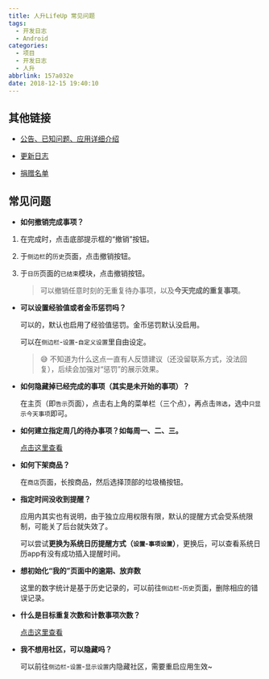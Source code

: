 ```yaml
---
title: 人升LifeUp 常见问题
tags:
  - 开发日志
  - Android
categories:
  - 项目
  - 开发日志
  - 人升
abbrlink: 157a032e
date: 2018-12-15 19:40:10
---
```


## 其他链接

- [公告、已知问题、应用详细介绍](http://sarasarasa.net/post/621e3bb6.html)

- [更新日志](http://sarasarasa.net/post/a889432c.html)

- [捐赠名单](http://sarasarasa.net/post/22d5d0d5.html)

## 常见问题

- **如何撤销完成事项？**

1. 在完成时，点击底部提示框的“撤销”按钮。

2. 于`侧边栏`的`历史`页面，点击撤销按钮。

3. 于`日历`页面的`已结束`模块，点击撤销按钮。

   > 可以撤销任意时刻的无重复待办事项，以及**今天完成的重复事项**。

- **可以设置经验值或者金币惩罚吗？**

  可以的，默认也启用了经验值惩罚。金币惩罚默认没启用。

  可以在`侧边栏`-`设置`-`自定义设置`里自由设定。

  > 😅 不知道为什么这点一直有人反馈建议（还没留联系方式，没法回复），后续会加强对“惩罚”的展示效果。

- **如何隐藏掉已经完成的事项（其实是未开始的事项）？**

  在主页（即`告示`页面），点击右上角的菜单栏（三个点），再点击`筛选`，选中`只显示今天事项`即可。

- **如何建立指定周几的待办事项？如每周一、二、三。**

  [点击这里查看](http://sarasarasa.net/post/423cff64.html#3-%E6%AF%8F%E5%91%A8%E4%B8%80-%E6%AF%8F%E5%91%A8%E6%97%A5)

- **如何下架商品？**

  在`商店`页面，长按商品，然后选择顶部的垃圾桶按钮。


- **指定时间没收到提醒？**

  应用内其实也有说明，由于独立应用权限有限，默认的提醒方式会受系统限制，可能关了后台就失效了。

  可以尝试**更换为系统日历提醒方式（`设置`-`事项设置`）**，更换后，可以查看系统日历app有没有成功插入提醒时间。

- **想初始化“我的”页面中的逾期、放弃数**

  这里的数字统计是基于历史记录的，可以前往`侧边栏`-`历史`页面，删除相应的错误记录。

- **什么是目标重复次数和计数事项次数？**

  [点击这里查看](http://sarasarasa.net/post/423cff64.html#%E7%9B%AE%E6%A0%87%E9%87%8D%E5%A4%8D%E6%AC%A1%E6%95%B0)

- **我不想用社区，可以隐藏吗？**

  可以前往`侧边栏`-`设置`-`显示设置`内隐藏社区，需要重启应用生效~